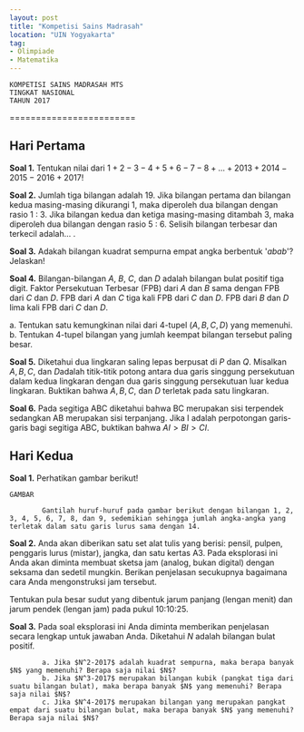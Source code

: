 ```yaml
---
layout: post
title: "Kompetisi Sains Madrasah"
location: "UIN Yogyakarta"
tag:
- Olimpiade
- Matematika
---
```



	KOMPETISI SAINS MADRASAH MTS
	TINGKAT NASIONAL
	TAHUN 2017
========================

Hari Pertama
----------------


**Soal 1.** Tentukan nilai dari $1 +2-3-4 +5 +6-7-8+...+2013 + 2014-2015-2016 + 2017$! 

**Soal 2.** Jumlah tiga bilangan adalah 19. Jika bilangan pertama dan bilangan kedua masing-masing dikurangi 1, maka diperoleh dua bilangan dengan rasio 1 : 3. Jika bilangan kedua dan ketiga masing-masing ditambah 3, maka diperoleh dua bilangan dengan rasio 5 : 6. Selisih bilangan terbesar dan terkecil adalah$\dots$ . 

**Soal 3.** Adakah bilangan kuadrat sempurna empat angka berbentuk '$abab$'? Jelaskan! 

**Soal 4.** Bilangan-bilangan $A$, $B$, $C$, dan $D$ adalah bilangan bulat positif tiga digit. Faktor Persekutuan Terbesar (FPB) dari $A$ dan $B$ sama dengan FPB dari $C$ dan $D$. FPB dari $A$ dan $C$ tiga kali FPB dari $C$ dan $D$. FPB dari $B$ dan $D$ lima kali FPB dari $C$ dan $D$.

a. Tentukan satu kemungkinan nilai dari 4-tupel $(A,B,C,D)$ yang memenuhi. 
b. Tentukan 4-tupel bilangan yang jumlah keempat bilangan tersebut paling besar.
  

**Soal 5.** Diketahui dua lingkaran saling lepas berpusat di $P$ dan $Q$. Misalkan $A,B,C,$ dan $D$adalah titik-titik potong antara dua garis singgung persekutuan dalam kedua lingkaran dengan dua garis singgung persekutuan luar kedua lingkaran. Buktikan bahwa $A,B,C,$ dan $D$ terletak pada satu lingkaran. 

**Soal 6.** Pada segitiga ABC diketahui bahwa BC merupakan sisi terpendek sedangkan AB merupakan sisi terpanjang. Jika I adalah perpotongan garis-garis bagi segitiga ABC, buktikan bahwa $AI > BI > CI$.  


Hari Kedua
---------------

**Soal 1.** Perhatikan gambar berikut!
	
	GAMBAR

            Gantilah huruf-huruf pada gambar berikut dengan bilangan 1, 2, 3, 4, 5, 6, 7, 8, dan 9, sedemikian sehingga jumlah angka-angka yang terletak dalam satu garis lurus sama dengan 14. 


**Soal 2.** Anda akan diberikan satu set alat tulis yang berisi: pensil, pulpen, penggaris lurus (mistar), jangka, dan satu kertas A3. Pada eksplorasi ini Anda akan diminta membuat sketsa jam (analog, bukan digital) dengan seksama dan sedetil mungkin. Berikan penjelasan secukupnya bagaimana cara Anda mengonstruksi jam tersebut. 

Tentukan pula besar sudut yang dibentuk jarum panjang (lengan menit) dan jarum pendek (lengan jam) pada pukul 10:10:25.

 
**Soal 3.** Pada soal eksplorasi ini Anda diminta memberikan penjelasan secara lengkap untuk jawaban Anda. Diketahui $N$ adalah bilangan bulat positif. 
            
            a. Jika $N^2-2017$ adalah kuadrat sempurna, maka berapa banyak $N$ yang memenuhi? Berapa saja nilai $N$?
            b. Jika $N^3-2017$ merupakan bilangan kubik (pangkat tiga dari suatu bilangan bulat), maka berapa banyak $N$ yang memenuhi? Berapa saja nilai $N$?
            c. Jika $N^4-2017$ merupakan bilangan yang merupakan pangkat empat dari suatu bilangan bulat, maka berapa banyak $N$ yang memenuhi? Berapa saja nilai $N$?
         